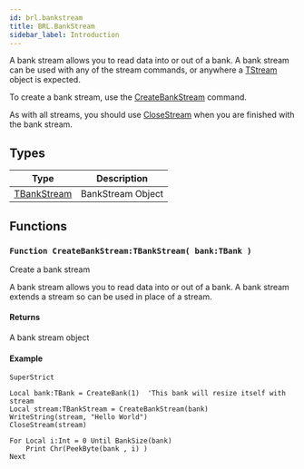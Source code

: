 ```yaml
---
id: brl.bankstream
title: BRL.BankStream
sidebar_label: Introduction
---
```



A bank stream allows you to read data into or out of a bank. A bank stream can be used with
any of the stream commands, or anywhere a [TStream](../../brl/brl.stream/tstream) object is expected.

To create a bank stream, use the [CreateBankStream](../../brl/brl.bankstream/#function-createbankstreamtbankstream-banktbank-) command.

As with all streams, you should use [CloseStream](../../brl/brl.stream/#function-closestream-streamtstream-) when you are finished with the bank stream.


## Types
| Type | Description |
|---|---|
| [TBankStream](../../brl/brl.bankstream/tbankstream) | BankStream Object |

## Functions

### `Function CreateBankStream:TBankStream( bank:TBank )`

Create a bank stream


A bank stream allows you to read data into or out of a bank. A bank stream extends a stream so
can be used in place of a stream.


#### Returns
A bank stream object


#### Example
```blitzmax
SuperStrict

Local bank:TBank = CreateBank(1)  'This bank will resize itself with stream
Local stream:TBankStream = CreateBankStream(bank)
WriteString(stream, "Hello World")
CloseStream(stream)

For Local i:Int = 0 Until BankSize(bank)
	Print Chr(PeekByte(bank , i) )
Next
```
<br/>

